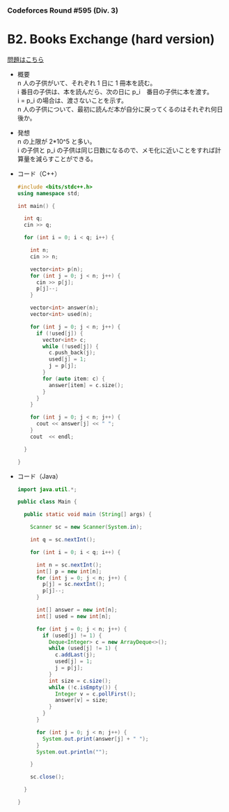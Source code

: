 ### Codeforces Round #595 (Div. 3)

# B2. Books Exchange (hard version)

  [問題はこちら](https://codeforces.com/contest/1249/problem/B2)
  
- 概要<br>
  n 人の子供がいて、それぞれ 1 日に 1 冊本を読む。<br>
  i 番目の子供は、本を読んだら、次の日に p_i　番目の子供に本を渡す。<br>
  i = p_i の場合は、渡さないことを示す。<br>
  n 人の子供について、最初に読んだ本が自分に戻ってくるのはそれぞれ何日後か。
  
- 発想<br>
  n の上限が 2*10^5 と多い。<br>
  i の子供と p_i の子供は同じ日数になるので、メモ化に近いことをすれば計算量を減らすことができる。
  
  
  
- コード（C++）

  ```cpp
  #include <bits/stdc++.h>
  using namespace std;

  int main() {

    int q;
    cin >> q;

    for (int i = 0; i < q; i++) {

      int n;
      cin >> n;

      vector<int> p(n);
      for (int j = 0; j < n; j++) {
        cin >> p[j];
        p[j]--;
      }

      vector<int> answer(n);
      vector<int> used(n);

      for (int j = 0; j < n; j++) {
        if (!used[j]) {
          vector<int> c;
          while (!used[j]) {
            c.push_back(j);
            used[j] = 1;
            j = p[j];
          }
          for (auto item: c) {
            answer[item] = c.size();
          }
        }
      }

      for (int j = 0; j < n; j++) {
        cout << answer[j] << " ";
      }
      cout  << endl;

    }

  }
  ```
  
- コード（Java）

  ```java
  import java.util.*;

  public class Main {

    public static void main (String[] args) {

      Scanner sc = new Scanner(System.in);

      int q = sc.nextInt();

      for (int i = 0; i < q; i++) {

        int n = sc.nextInt();
        int[] p = new int[n];
        for (int j = 0; j < n; j++) {
          p[j] = sc.nextInt();
          p[j]--;
        }

        int[] answer = new int[n];
        int[] used = new int[n];

        for (int j = 0; j < n; j++) {
          if (used[j] != 1) {
            Deque<Integer> c = new ArrayDeque<>();
            while (used[j] != 1) {
              c.addLast(j);
              used[j] = 1;
              j = p[j];
            }
            int size = c.size();
            while (!c.isEmpty()) {
              Integer v = c.pollFirst();
              answer[v] = size;
            }
          }
        }

        for (int j = 0; j < n; j++) {
          System.out.print(answer[j] + " ");
        }
        System.out.println("");

      }

      sc.close();

    }

  }
  ```
    